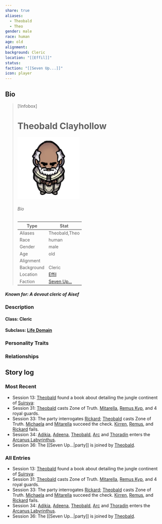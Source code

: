 ```yaml
---
share: true
aliases:
  - Theobald
  - Theo
gender: male
race: human
age: old
alignment: 
background: Cleric
location: "[[Effil]]"
status: 
faction: "[[Seven Up...]]"
icon: player
---
```

## Bio
> [!infobox]
> # Theobald Clayhollow
> ![cover hsmall](../zzz_attachments/Theobald.png)
> ###### Bio
> | Type | Stat |
> | ---- | ---- |
> | Aliases | Theobald,Theo|
> | Race| human |
> | Gender| male|
> | Age | old|
> | Alignment|| 
> | Background| Cleric|
> | Location|  [Effil](../Locations/Settlements/Effil.md)|
> | Faction| [Seven Up...](../Factions/Seven%20Up....md)| 
##### Known for: A devout cleric of Aisef
### Description
#### Class: Cleric
#### Subclass: [Life Domain](https://dnd5e.wikidot.com/cleric:life)
### Personality Traits
### Relationships
## Story log
### Most Recent
- Session 13: [Theobald](Theobald%20Clayhollow.md) found a book about detailing the jungle continent of [Suirsya](Suirsya.md):
- Session 31: [Theobald](Theobald%20Clayhollow.md) casts Zone of Truth. [Mitarella](Mitarella%20Randall.md), [Remus Kyp](Remus%20Kyp.md), and 4 royal guards.
- Session 33: The party interrogates [Rickard](Rickard%20Kyp.md); [Theobald](Theobald%20Clayhollow.md) casts Zone of Truth. [Michaela](Michaela%20Randall.md) and [Mitarella](Mitarella%20Randall.md) succeed the check. [Kirren](Kirren%20Acquermann.md), [Remus](Remus%20Kyp.md), and [Rickard](Rickard%20Kyp.md) fails.
- Session 34: [Adikia](Adikia%20Unalome.md), [Adeena](Adeena%20Oberron.md), [Theobald](Theobald%20Clayhollow.md), [Arc](Arc.md) and [Thoradin](Thoradin%20Goodman.md) enters the [Arcanus Labyrinthus](Arcanus%20Labyrinthus.md).
- Session 36: The [[Seven Up...|party]] is joined by [Theobald](Theobald%20Clayhollow.md).

### All Entries
- Session 13: [Theobald](Theobald%20Clayhollow.md) found a book about detailing the jungle continent of [Suirsya](Suirsya.md):
- Session 31: [Theobald](Theobald%20Clayhollow.md) casts Zone of Truth. [Mitarella](Mitarella%20Randall.md), [Remus Kyp](Remus%20Kyp.md), and 4 royal guards.
- Session 33: The party interrogates [Rickard](Rickard%20Kyp.md); [Theobald](Theobald%20Clayhollow.md) casts Zone of Truth. [Michaela](Michaela%20Randall.md) and [Mitarella](Mitarella%20Randall.md) succeed the check. [Kirren](Kirren%20Acquermann.md), [Remus](Remus%20Kyp.md), and [Rickard](Rickard%20Kyp.md) fails.
- Session 34: [Adikia](Adikia%20Unalome.md), [Adeena](Adeena%20Oberron.md), [Theobald](Theobald%20Clayhollow.md), [Arc](Arc.md) and [Thoradin](Thoradin%20Goodman.md) enters the [Arcanus Labyrinthus](Arcanus%20Labyrinthus.md).
- Session 36: The [[Seven Up...|party]] is joined by [Theobald](Theobald%20Clayhollow.md).
